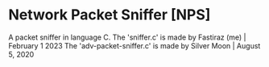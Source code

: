 # Network Packet Sniffer [NPS]
A packet sniffer in language C.
The 'sniffer.c' is made by Fastiraz (me) | February 1 2023
The 'adv-packet-sniffer.c' is made by Silver Moon | August 5, 2020
